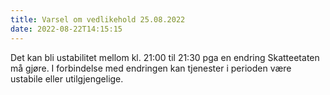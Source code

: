 ```yaml
---
title: Varsel om vedlikehold 25.08.2022
date: 2022-08-22T14:15:15
---
```

Det kan bli ustabilitet mellom kl. 21:00 til 21:30 pga en endring Skatteetaten må gjøre.
I forbindelse med endringen kan tjenester i perioden være ustabile eller utilgjengelige.
